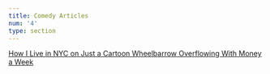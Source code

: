 ```yaml
---
title: Comedy Articles
num: '4'
type: section
---
```

[How I Live in NYC on Just a Cartoon Wheelbarrow Overflowing With Money a Week ](https://web.archive.org/web/20200109040605if_/https://www.collegehumor.com/post/7057278/how-i-live-in-nyc-on-just-a-cartoon-wheelbarrow-overflowing-with-money-a-week)

